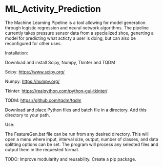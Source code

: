 # ML_Activity_Prediction
The Machine Learning Pipeline is a tool allowing for model generation through logistic regression and neural network algorithms.  The pipeline currently takes pressure sensor data from a specialized shoe, generting a model for predicting what acticty a user is doing, but can also be reconfigured for other uses.

Installation:

Download and install Scipy, Numpy, Tkinter and TQDM

Scipy: https://www.scipy.org/

Numpy: https://numpy.org/

Tkinter: https://realpython.com/python-gui-tkinter/

TQDM: https://github.com/tqdm/tqdm

Download and place Python files and batch file in a directory.  Add this directory to your path.

Use:

The FeatureGen.bat file can be run from any desired directory.  This will open a menu where input, interval size, output, number of classes, and data splitting options can be set.
The program will process any selected files and output them in the requested format.

TODO: Improve modularity and reusability.  Create a pip package.
